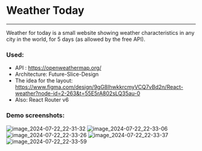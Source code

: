 # Weather Today
***

Weather for today is a small website showing weather characteristics in any city in the world, for 5 days (as allowed by the free API).  

### Used:  
* API : https://openweathermap.org/  
* Architecture: Future-Slice-Design  
* The idea for the layout: https://www.figma.com/design/9gG8IhwkkrcmyVCQ7vBd2n/React-weather?node-id=2-263&t=55E5rA802sLQ35au-0
* Also: React Router v6  

### Demo screenshots:  
![image_2024-07-22_22-31-32](https://github.com/user-attachments/assets/5c2da493-4849-43a1-a387-ed774b60ad13)
![image_2024-07-22_22-33-06](https://github.com/user-attachments/assets/ff4cc21a-e16d-46ff-ab46-856c269eacc0)
![image_2024-07-22_22-33-26](https://github.com/user-attachments/assets/c5717674-7310-49c6-9214-f0e010684c57)
![image_2024-07-22_22-33-37](https://github.com/user-attachments/assets/0b11800a-b1cc-4bae-aaf0-e3e9d2979cda)
![image_2024-07-22_22-33-59](https://github.com/user-attachments/assets/bd7031a5-ad84-4ee8-922b-27f258549c8e)

